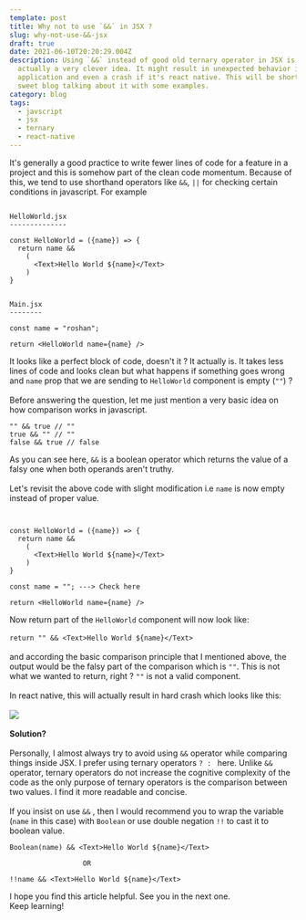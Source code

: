 ```yaml
---
template: post
title: Why not to use `&&` in JSX ?
slug: why-not-use-&&-jsx
draft: true
date: 2021-06-10T20:20:29.004Z
description: Using `&&` instead of good old ternary operator in JSX is not
  actually a very clever idea. It might result in unexpected behavior in your
  application and even a crash if it's react native. This will be short and
  sweet blog talking about it with some examples.
category: blog
tags:
  - javscript
  - jsx
  - ternary
  - react-native
---
```

It's generally a good practice to write fewer lines of code for a feature in a project and this is somehow part of the clean code momentum. Because of this, we tend to use shorthand operators like `&&`, `||` for checking certain conditions in javascript. For example 

```

HelloWorld.jsx
--------------

const HelloWorld = ({name}) => {
  return name && 
    (
      <Text>Hello World ${name}</Text>
    )
}


Main.jsx
--------

const name = "roshan";

return <HelloWorld name={name} />

```

It looks like a perfect block of code, doesn't it ?  It actually is. It takes less lines of code and looks clean but what happens if something goes wrong and `name` prop that we are sending to `HelloWorld` component is empty (`""`) ?\
\
Before answering the question, let me just mention a very basic idea on how comparison works in javascript.

```
"" && true // ""
true && "" // ""
false && true // false

```

As you can see here, `&&` is a boolean operator which returns the value of a falsy one when both operands aren't truthy.\
\
Let's revisit the above code with slight modification i.e `name` is now empty instead of proper value. 

```


const HelloWorld = ({name}) => {
  return name && 
    (
      <Text>Hello World ${name}</Text>
    )
}

const name = ""; ---> Check here

return <HelloWorld name={name} />
```

Now  return part of the `HelloWorld` component will now look like:\
\
`return "" && <Text>Hello World ${name}</Text>`\
\
and according the basic comparison principle that I mentioned above, the output would be the falsy part of the comparison which is `""`. This is not what we wanted to return, right ? `""` is not a valid component.\
\
In react native, this will actually result in hard crash which looks like this: \
\
![](https://i.stack.imgur.com/KXWS9.jpg)\
\
**Solution?**\
\
Personally, I almost always try to avoid using `&&` operator while comparing things inside JSX. I prefer using ternary operators `? : ` here. Unlike `&&` operator, ternary operators do not increase the cognitive complexity of the code as the only purpose of ternary operators is the comparison between two values. I find it more readable and concise. \
\
If you insist on use `&&` , then I would recommend you to wrap the variable (`name` in this case) with `Boolean` or use double negation `!!` to cast it to boolean value. 

```
Boolean(name) && <Text>Hello World ${name}</Text>
            
                  OR
            
!!name && <Text>Hello World ${name}</Text>
```

I hope you find this article helpful. See you in the next one. \
Keep learning!
